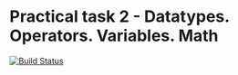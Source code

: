 # Practical task 2 - Datatypes. Operators. Variables. Math

[![Build Status](https://travis-ci.com/itmo-java-basics-2020/task-2-datatypes-and-operators-BigBey.svg?branch=master)](https://travis-ci.com/itmo-java-basics-2020/task-2-datatypes-and-operators-BigBey)
